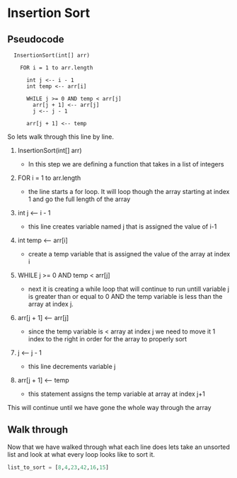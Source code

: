 # Insertion Sort

## Pseudocode

```
  InsertionSort(int[] arr)

    FOR i = 1 to arr.length

      int j <-- i - 1
      int temp <-- arr[i]

      WHILE j >= 0 AND temp < arr[j]
        arr[j + 1] <-- arr[j]
        j <-- j - 1

      arr[j + 1] <-- temp
```

So lets walk through this line by line.

1. InsertionSort(int[] arr)

    - In this step we are defining a function that takes in a list of integers

2. FOR i = 1 to arr.length

    - the line starts a for loop. It will loop though the array starting at index 1 and go the full length of the array

3. int j <-- i - 1

    - this line creates variable named j that is assigned the value of i-1

4. int temp <-- arr[i]

    - create a temp variable that is assigned the value of the array at index i

5. WHILE j >= 0 AND temp < arr[j]

    - next it is creating a while loop that will continue to run untill variable j is greater than or equal to 0 AND the temp variable is less than the array at index j.

6. arr[j + 1] <-- arr[j]

    - since the temp variable is < array at index j we need to move it 1 index to the right in order for the array to properly sort

7. j <-- j - 1

    - this line decrements variable j

8. arr[j + 1] <-- temp

    - this statement assigns the temp variable at array at index j+1

This will continue until we have gone the whole way through the array

## Walk through

Now that we have walked through what each line does lets take an unsorted list and look at what every loop looks like to sort it.

```Python
list_to_sort = [8,4,23,42,16,15]
```
